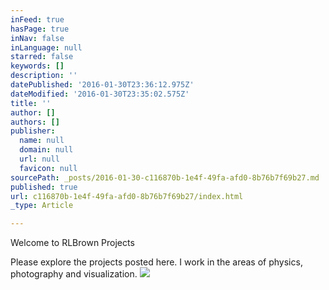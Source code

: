 ```yaml
---
inFeed: true
hasPage: true
inNav: false
inLanguage: null
starred: false
keywords: []
description: ''
datePublished: '2016-01-30T23:36:12.975Z'
dateModified: '2016-01-30T23:35:02.575Z'
title: ''
author: []
authors: []
publisher:
  name: null
  domain: null
  url: null
  favicon: null
sourcePath: _posts/2016-01-30-c116870b-1e4f-49fa-afd0-8b76b7f69b27.md
published: true
url: c116870b-1e4f-49fa-afd0-8b76b7f69b27/index.html
_type: Article

---
```

Welcome to RLBrown Projects

Please explore the projects posted here. I work in the areas of physics, photography and visualization. ![](https://the-grid-user-content.s3-us-west-2.amazonaws.com/5870521c-0b3b-4d1d-a3f5-6e0aaa85efd5.jpg)